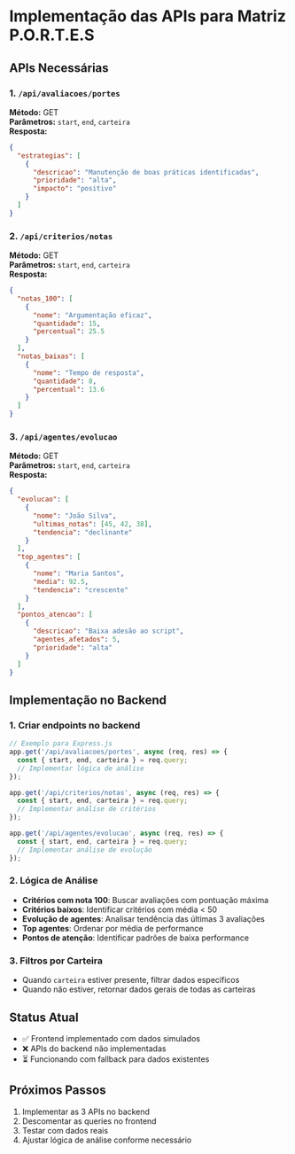 # Implementação das APIs para Matriz P.O.R.T.E.S

## APIs Necessárias

### 1. `/api/avaliacoes/portes`
**Método:** GET  
**Parâmetros:** `start`, `end`, `carteira`  
**Resposta:**
```json
{
  "estrategias": [
    {
      "descricao": "Manutenção de boas práticas identificadas",
      "prioridade": "alta",
      "impacto": "positivo"
    }
  ]
}
```

### 2. `/api/criterios/notas`
**Método:** GET  
**Parâmetros:** `start`, `end`, `carteira`  
**Resposta:**
```json
{
  "notas_100": [
    {
      "nome": "Argumentação eficaz",
      "quantidade": 15,
      "percentual": 25.5
    }
  ],
  "notas_baixas": [
    {
      "nome": "Tempo de resposta",
      "quantidade": 8,
      "percentual": 13.6
    }
  ]
}
```

### 3. `/api/agentes/evolucao`
**Método:** GET  
**Parâmetros:** `start`, `end`, `carteira`  
**Resposta:**
```json
{
  "evolucao": [
    {
      "nome": "João Silva",
      "ultimas_notas": [45, 42, 38],
      "tendencia": "declinante"
    }
  ],
  "top_agentes": [
    {
      "nome": "Maria Santos",
      "media": 92.5,
      "tendencia": "crescente"
    }
  ],
  "pontos_atencao": [
    {
      "descricao": "Baixa adesão ao script",
      "agentes_afetados": 5,
      "prioridade": "alta"
    }
  ]
}
```

## Implementação no Backend

### 1. Criar endpoints no backend
```javascript
// Exemplo para Express.js
app.get('/api/avaliacoes/portes', async (req, res) => {
  const { start, end, carteira } = req.query;
  // Implementar lógica de análise
});

app.get('/api/criterios/notas', async (req, res) => {
  const { start, end, carteira } = req.query;
  // Implementar análise de critérios
});

app.get('/api/agentes/evolucao', async (req, res) => {
  const { start, end, carteira } = req.query;
  // Implementar análise de evolução
});
```

### 2. Lógica de Análise
- **Critérios com nota 100**: Buscar avaliações com pontuação máxima
- **Critérios baixos**: Identificar critérios com média < 50
- **Evolução de agentes**: Analisar tendência das últimas 3 avaliações
- **Top agentes**: Ordenar por média de performance
- **Pontos de atenção**: Identificar padrões de baixa performance

### 3. Filtros por Carteira
- Quando `carteira` estiver presente, filtrar dados específicos
- Quando não estiver, retornar dados gerais de todas as carteiras

## Status Atual
- ✅ Frontend implementado com dados simulados
- ❌ APIs do backend não implementadas
- ⏳ Funcionando com fallback para dados existentes

## Próximos Passos
1. Implementar as 3 APIs no backend
2. Descomentar as queries no frontend
3. Testar com dados reais
4. Ajustar lógica de análise conforme necessário 